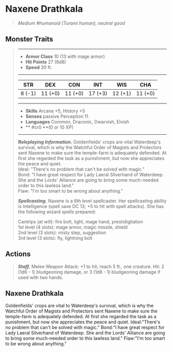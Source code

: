 # Naxene Drathkala
>*Medium #humanoid (Turami human), neutral good*
## Monster Traits
>___
>- **Armor Class** 10 (13 with mage armor)
>- **Hit Points** 27 (6d8)
>- **Speed** 30 ft.
>___
>|STR|DEX|CON|INT|WIS|CHA|
>|:---:|:---:|:---:|:---:|:---:|:---:|
>|8 (-1)|11 (+0)|11 (+0)|17 (+3)|12 (+1)|11 (+0)|
>___
>- **Skills** Arcana +5, History +5
>- **Senses** passive Perception 11
>- **Languages** Common, Draconic, Dwarvish, Elvish
>- ** #cr0 **(0 or 10 XP)
>___
>***Roleplaying Information.*** Goldenfields' crops are vital Waterdeep's survival, which is why the Watchful Order of Magists and Protectors sent Naxene to make sure the temple-farm is adequately defended. At first she regarded the task as a punishment, but now she appreciates the peace and quiet.  
>Ideal: "There's no problem that can't be solved with magic."  
>Bond: "I have great respect for Lady Laeral Silverhand of Waterdeep. She and the Lords' Alliance are going to bring some much-needed order to this lawless land."  
>Flaw: "I'm too smart to be wrong about anything."  
>
>***Spellcasting.*** Naxene is a 6th level spellcaster. Her spellcasting ability is Intelligence (spell save DC 13; +5 to hit with spell attacks). She has the following wizard spells prepared:  
>
>Cantrips (at will): fire bolt, light, mage hand, prestidigitation  
>1st level (4 slots): mage armor, magic missile, shield  
>2nd level (3 slots): misty step, suggestion  
>3rd level (3 slots): fly, lightning bolt  
>
## Actions
>***Staff.*** Melee Weapon Attack: +1 to hit, reach 5 ft., one creature. Hit: 2 (1d6 - 1) bludgeoning damage, or 3 (1d8 - 1) bludgeoning damage if used with two hands.
## Naxene Drathkala
Goldenfields' crops are vital to Waterdeep's survival, which is why the Watchful Order of Magists and Protectors sent Naxene to make sure the temple-farm is adequately defended. At first she regarded the task as a punishment, but now she appreciates the peace and quiet.
Ideal:"There's no problem that can't be solved with magic."
Bond:"I have great respect for Lady Laeral Silverhand of Waterdeep. She and the Lords' Alliance are going to bring some much-needed order to this lawless land."
Flaw:"I'm too smart to be wrong about anything."